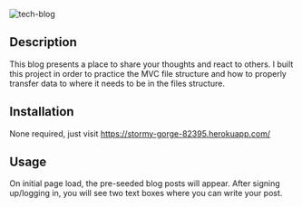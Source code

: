 <MVC-Tech-Blog>

![tech-blog](https://user-images.githubusercontent.com/111029572/222924454-ec3f6dac-9164-4f1c-b5cc-20bf01c1878e.png)

## Description

This blog presents a place to share your thoughts and react to others. I built this project in order to practice the MVC file structure and how to properly transfer data to where it needs to be in the files structure. 

## Installation

None required, just visit https://stormy-gorge-82395.herokuapp.com/

## Usage

On initial page load, the pre-seeded blog posts will appear. After signing up/logging in, you will see two text boxes where you can write your post. 

